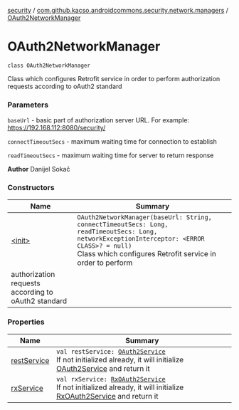 [security](../../index.md) / [com.github.kacso.androidcommons.security.network.managers](../index.md) / [OAuth2NetworkManager](.)

# OAuth2NetworkManager

`class OAuth2NetworkManager`

Class which configures Retrofit service in order to perform
authorization requests according to oAuth2 standard

### Parameters

`baseUrl` - basic part of authorization server URL. For example: https://192.168.112:8080/security/

`connectTimeoutSecs` - maximum waiting time for connection to establish

`readTimeoutSecs` - maximum waiting time for server to return response

**Author**
Danijel Sokač

### Constructors

| Name | Summary |
|---|---|
| [&lt;init&gt;](-init-.md) | `OAuth2NetworkManager(baseUrl: String, connectTimeoutSecs: Long, readTimeoutSecs: Long, networkExceptionInterceptor: <ERROR CLASS>? = null)`<br>Class which configures Retrofit service in order to perform
authorization requests according to oAuth2 standard |

### Properties

| Name | Summary |
|---|---|
| [restService](rest-service.md) | `val restService: `[`OAuth2Service`](../../com.github.kacso.androidcommons.security.network.services/-o-auth2-service/index.md)<br>If not initialized already, it will initialize [OAuth2Service](../../com.github.kacso.androidcommons.security.network.services/-o-auth2-service/index.md) and return it |
| [rxService](rx-service.md) | `val rxService: `[`RxOAuth2Service`](../../com.github.kacso.androidcommons.security.network.services/-rx-o-auth2-service/index.md)<br>If not initialized already, it will initialize [RxOAuth2Service](../../com.github.kacso.androidcommons.security.network.services/-rx-o-auth2-service/index.md) and return it |
